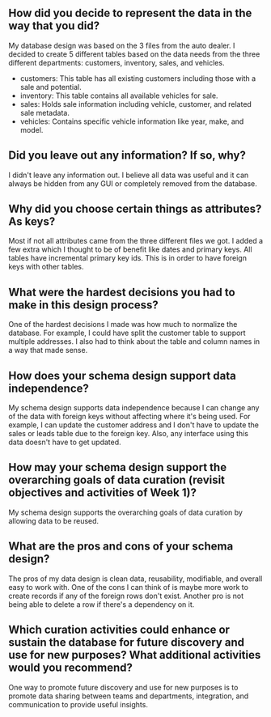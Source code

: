 ## How did you decide to represent the data in the way that you did? 


My database design was based on the 3 files from the auto dealer. I decided to create 5 different 
tables based on the data needs from the three different departments: customers, inventory, sales, and vehicles. 

- customers: This table has all existing customers including those with a sale and potential.   
- inventory: This table contains all available vehicles for sale. 
- sales: Holds sale information including vehicle, customer, and related sale metadata. 
- vehicles: Contains specific vehicle information like year, make, and model. 


## Did you leave out any information? If so, why?
I didn't leave any information out. I believe all data was useful and it can always be hidden from any GUI or completely removed from the database. 

## Why did you choose certain things as attributes? As keys? 
Most if not all attributes came from the three different files we got. I added a few extra which I thought to be of benefit like dates and primary keys. All tables have incremental primary key ids. This is in order to have foreign keys with other tables. 

## What were the hardest decisions you had to make in this design process?
One of the hardest decisions I made was how much to normalize the database. For example, I could have split the customer table to support multiple addresses. 
I also had to think about the table and column names in a way that made sense. 

## How does your schema design support data independence?
My schema design supports data independence because I can change any of the data with foreign keys without 
affecting where it's being used. For example, I can update the customer address and I don't have to update 
the sales or leads table due to the foreign key. Also, any interface using this data doesn't have to get updated. 


## How may your schema design support the overarching goals of data curation (revisit objectives and activities of Week 1)?
My schema design supports the overarching goals of data curation by allowing data to be reused.

## What are the pros and cons of your schema design?
The pros of my data design is clean data, reusability, modifiable, and overall easy to work with. One of the cons I can think of is maybe more work to create records if any of the foreign rows don't exist. Another pro is not being able to delete a row if there's a dependency on it. 

## Which curation activities could enhance or sustain the database for future discovery and use for new purposes? What additional activities would you recommend?
One way to promote future discovery and use for new purposes is to promote data sharing between teams and departments, integration, and communication to provide useful insights. 


